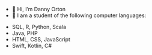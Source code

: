 - 👋 Hi, I’m Danny Orton
- 👀 I am a student of the following computer languages:
* SQL, R, Python, Scala
* Java, PHP
* HTML, CSS, JavaScript
* Swift, Kotlin, C#

<!---
dannyvorton/dannyvorton is a ✨ special ✨ repository because its `README.md` (this file) appears on your GitHub profile.
You can click the Preview link to take a look at your changes.
--->
